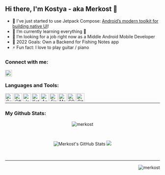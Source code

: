 ## Hi there, I'm Kostya - aka Merkost 👋

 - 🔭 I've just started to use Jetpack Compose: [Android’s modern toolkit for building native UI][compose]!
 - 🌱 I’m currently learning everything 🤣
 - 👯 I’m looking for a job right now as a Middle Android Mobile Developer
 - 🥅 2022 Goals: Own a Backend for Fishing Notes app
 - ⚡ Fun fact: I love to play guitar / piano
 

### Connect with me:

[<img align="left" alt="@merkost | Telegram" width="22px" src="https://cdn.jsdelivr.net/npm/simple-icons@5.15.0/icons/telegram.svg" />][telegram]

<br />

### Languages and Tools:

<p align="center">
  <img align="left" alt="C++" width="26px" src="https://cdn.jsdelivr.net/npm/simple-icons@3.13.0/icons/cplusplus.svg" />
  <img align="left" alt="C#" width="26px" src="https://cdn.jsdelivr.net/npm/simple-icons@3.13.0/icons/csharp.svg" />
  <img align="left" alt="Java" width="26px" src="https://cdn.jsdelivr.net/npm/simple-icons@3.13.0/icons/java.svg" />
  <img align="left" alt="Kotlin" width="26px" src="https://cdn.jsdelivr.net/npm/simple-icons@3.13.0/icons/kotlin.svg" />
  <img align="left" alt="Android" width="26px" src="https://cdn.jsdelivr.net/npm/simple-icons@3.13.0/icons/android.svg" />
  <img align="left" alt="Firebase" width="26px" src="https://cdn.jsdelivr.net/npm/simple-icons@3.13.0/icons/firebase.svg" />
  <img align="left" alt="Material" width="26px" src="https://cdn.jsdelivr.net/npm/simple-icons@3.13.0/icons/materialdesign.svg" />
  <img align="left" alt="SQLite" width="26px" src="https://cdn.jsdelivr.net/npm/simple-icons@3.13.0/icons/sqlite.svg" />
  <img align="left" alt="GitHub" width="26px" src="https://cdn.jsdelivr.net/npm/simple-icons@3.13.0/icons/github.svg" />
</p>

<br />

------------

### My Github Stats:

<p align="center">
   <img src="https://github-readme-streak-stats.herokuapp.com/?user=merkost&" alt="merkost" /> 
</p>

<br />



<p align = "center">
  <img alt="Merkost's GitHub Stats" src="https://github-readme-stats.vercel.app/api?username=merkost&show_icons=true&line_height=27">
  <img src = "https://github-readme-stats.vercel.app/api/top-langs/?username=merkost&hide=html,css,hlsl">
</p>

<br />

<!--
### Loved songs:

![Alt text](https://spotify-recently-played-readme.vercel.app/api?user=z06jj2swbhtky0b2zg7kv4dq6)
-->
------------

<p align="end"> 
   <img src="https://komarev.com/ghpvc/?username=merkost&label=Profile%20views&color=0e75b6&style=flat" alt="merkost" /> 
</p>
 




<br />

[nothing]: nothing
[telegram]: https://t.me/merkost
[compose]: https://developer.android.com/jetpack/compose
